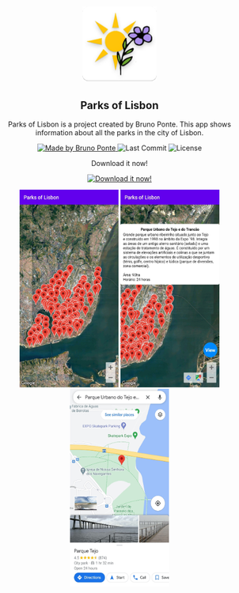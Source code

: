 <h1 align="center">
  <a href="https://play.google.com/store/apps/details?id=pt.bruno.parksoflisbon">
    <img alt="Parks of Lisbon" src="./readme/icon.png" width="150px" />
  </a>
</h1>

<h2 align="center">
  Parks of Lisbon
</h2>

<p align="center">Parks of Lisbon is a project created by Bruno Ponte. This app shows information about all the parks in the city of Lisbon.</p>

<p align="center">
  <a href="https://github.com/Calapez">
    <img alt="Made by Bruno Ponte" src="https://img.shields.io/badge/made%20by-Bruno%20Ponte-brightgreen">
  </a>

  <img alt="Last Commit" src="https://img.shields.io/github/last-commit/Calapez/parksOfLisbon">

  <img alt="License" src="https://img.shields.io/badge/license-MIT-%2304D361">
</p>

<p align="center">Download it now!</p>
<p align="center">
  <a href="https://play.google.com/store/apps/details?id=pt.bruno.parksoflisbon">
    <img alt="Download it now!" src="https://stuff.mit.edu/afs/sipb/project/android/docs/images/brand/en_generic_rgb_wo_45.png" />
  </a>
</p> 

<p align="center">
  <img src="./readme/screenshot_parks.jpg" width="200" height="400" />
  <img src="./readme/screenshot_info.jpg" width="200" height="400" />
  <img src="./readme/screenshot_gmaps_1.jpg" width="200" height="400" />
</p>
